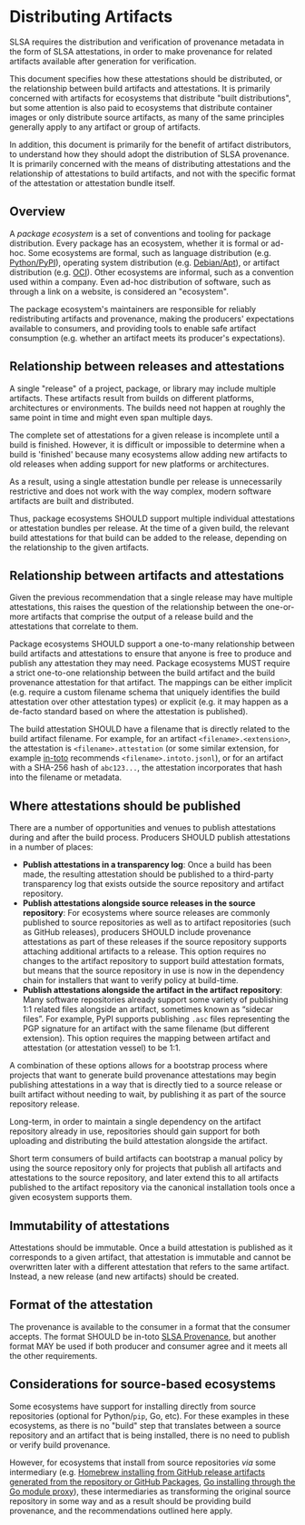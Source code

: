 # Distributing Artifacts

SLSA requires the distribution and verification of provenance metadata in the
form of SLSA attestations, in order to make provenance for related artifacts
available after generation for verification.

This document specifies how these attestations should be distributed, or the
relationship between build artifacts and attestations. It is primarily
concerned with artifacts for ecosystems that distribute "built distributions",
but some attention is also paid to ecosystems that distribute container images
or only distribute source artifacts, as many of the same principles generally
apply to any artifact or group of artifacts.

In addition, this document is primarily for the benefit of artifact
distributors, to understand how they should adopt the distribution of SLSA
provenance. It is primarily concerned with the means of distributing
attestations and the relationship of attestations to build artifacts, and not
with the specific format of the attestation or attestation bundle itself.

## Overview

[Package ecosystem]: #package-ecosystem

A <dfn>package ecosystem</dfn> is a set of conventions and tooling for package
distribution. Every package has an ecosystem, whether it is formal or ad-hoc.
Some ecosystems are formal, such as language distribution (e.g.
[Python/PyPI](https://pypi.org)), operating system distribution (e.g.
[Debian/Apt](https://wiki.debian.org/DebianRepository/Format)), or artifact
distribution (e.g. [OCI](https://github.com/opencontainers/distribution-spec)).
Other ecosystems are informal, such as a convention used within a company. Even
ad-hoc distribution of software, such as through a link on a website, is
considered an "ecosystem".

The package ecosystem's maintainers are responsible for reliably redistributing
artifacts and provenance, making the producers' expectations available to consumers,
and providing tools to enable safe artifact consumption (e.g. whether an artifact
meets its producer's expectations).

## Relationship between releases and attestations

A single "release" of a project, package, or library may
include multiple artifacts. These artifacts result from builds on
different platforms, architectures or environments. The builds need not happen
at roughly the same point in time and might even span multiple days.

The complete set of attestations for a given release is 
incomplete until a build is finished. However, it is difficult or impossible to determine 
when a build is 'finished' because many ecosystems allow
adding new artifacts to old releases when adding support for new platforms or architectures.

As a result, using a single attestation bundle per release is unnecessarily
restrictive and does not work with the way complex, modern software artifacts
are built and distributed.

Thus, package ecosystems SHOULD support multiple individual attestations or
attestation bundles per release. At the time of a given build, the relevant
build attestations for that build can be added to the release, depending on the
relationship to the given artifacts.

## Relationship between artifacts and attestations

Given the previous recommendation that a single release may have multiple
attestations, this raises the question of the relationship between the
one-or-more artifacts that comprise the output of a release build and the
attestations that correlate to them.

Package ecosystems SHOULD support a one-to-many relationship between build artifacts
and attestations to ensure that anyone is free to produce and publish any
attestation they may need. Package ecosystems MUST require a strict one-to-one relationship between
the build artifact and the build provenance attestation for that artifact. 
The mappings can be either implicit (e.g. require a custom filename schema that uniquely identifies the build
attestation over other attestation types) or explicit (e.g. it may happen as a de-facto
standard based on where the attestation is published).

The build attestation SHOULD have a filename that is directly
related to the build artifact filename. For example, for an artifact
`<filename>.<extension>`, the attestation is `<filename>.attestation` (or some
similar extension, for example [in-toto](https://in-toto.io/) recommends
`<filename>.intoto.jsonl`), or for an artifact with a SHA-256 hash of
`abc123...`, the attestation incorporates that hash into the filename or
metadata.

## Where attestations should be published

There are a number of opportunities and venues to publish attestations during
and after the build process. Producers SHOULD publish attestations in a
number of places:

-   **Publish attestations in a transparency log**: Once a build has been made,
    the resulting attestation should be published to a third-party transparency
    log that exists outside the source repository and artifact repository.
-   **Publish attestations alongside source releases in the source
    repository**: For ecosystems where source releases are commonly published
    to source repositories as well as to artifact repositories (such as GitHub
    releases), producers SHOULD include provenance
    attestations as part of these releases if the source repository supports attaching additional artifacts
    to a release. This option requires no changes to
    the artifact repository to support build attestation formats, but means
    that the source repository in use is now in the dependency chain for
    installers that want to verify policy at build-time.
-   **Publish attestations alongside the artifact in the artifact repository**:
    Many software repositories already support some variety of publishing 1:1
    related files alongside an artifact, sometimes known as “sidecar files”.
    For example, PyPI supports publishing `.asc` files representing the PGP
    signature for an artifact with the same filename (but different extension).
    This option requires the mapping between artifact and attestation (or attestation
    vessel) to be 1:1.

A combination of these options allows for a bootstrap process where projects
that want to generate build provenance attestations may begin publishing
attestations in a way that is directly tied to a source release or built
artifact without needing to wait, by publishing it as part of the source
repository release.

Long-term, in order to maintain a single dependency on the artifact repository
already in use, repositories should gain support for both uploading and distributing the build
attestation alongside the artifact.

Short term consumers of build artifacts can bootstrap a manual policy by using
the source repository only for projects that publish all artifacts and
attestations to the source repository, and later extend this to all artifacts
published to the artifact repository via the canonical installation tools once
a given ecosystem supports them.

## Immutability of attestations

Attestations should be immutable. Once a build attestation is published as it
corresponds to a given artifact, that attestation is immutable and cannot be
overwritten later with a different attestation that refers to the same
artifact. Instead, a new release (and new artifacts) should be created.

## Format of the attestation

The provenance is available to the consumer in a format that the consumer
accepts. The format SHOULD be in-toto [SLSA Provenance](/provenance),
but another format MAY be used if both producer and consumer agree and it meets
all the other requirements.

## Considerations for source-based ecosystems

Some ecosystems have support for installing directly from source repositories
(optional for Python/`pip`, Go, etc). For these examples in these ecosystems,
as there is no "build" step that translates between a source repository and an
artifact that is being installed, there is no need to publish or verify build
provenance.

However, for ecosystems that install from source repositories _via_ some
intermediary (e.g. [Homebrew installing from GitHub release artifacts generated
from the repository or GitHub Packages](https://docs.brew.sh/Bottles), [Go
installing through the Go module proxy](https://proxy.golang.org/)), these
intermediaries as transforming the original source repository in some way and
as a result should be providing build provenance, and the recommendations
outlined here apply.
